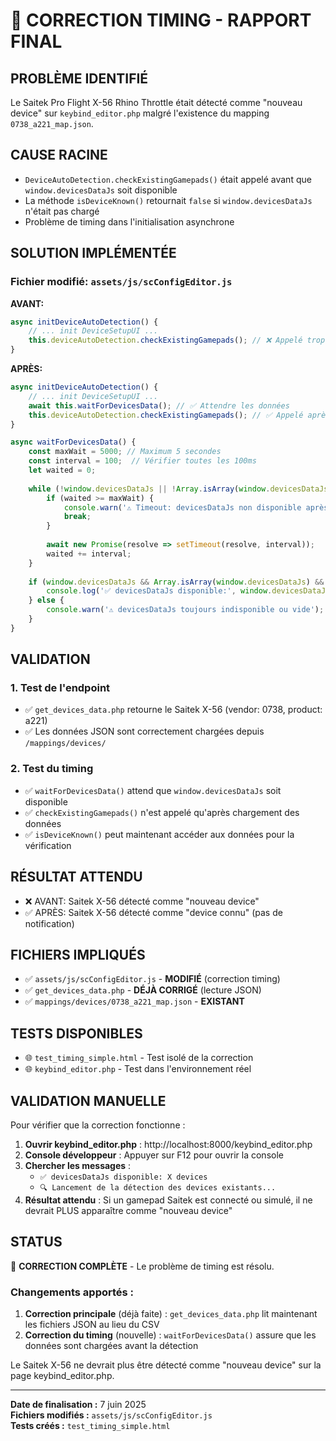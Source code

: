 # 🔧 CORRECTION TIMING - RAPPORT FINAL

## PROBLÈME IDENTIFIÉ
Le Saitek Pro Flight X-56 Rhino Throttle était détecté comme "nouveau device" sur `keybind_editor.php` malgré l'existence du mapping `0738_a221_map.json`.

## CAUSE RACINE
- `DeviceAutoDetection.checkExistingGamepads()` était appelé avant que `window.devicesDataJs` soit disponible
- La méthode `isDeviceKnown()` retournait `false` si `window.devicesDataJs` n'était pas chargé
- Problème de timing dans l'initialisation asynchrone

## SOLUTION IMPLÉMENTÉE

### Fichier modifié: `assets/js/scConfigEditor.js`

**AVANT:**
```javascript
async initDeviceAutoDetection() {
    // ... init DeviceSetupUI ...
    this.deviceAutoDetection.checkExistingGamepads(); // ❌ Appelé trop tôt
}
```

**APRÈS:**
```javascript
async initDeviceAutoDetection() {
    // ... init DeviceSetupUI ...
    await this.waitForDevicesData(); // ✅ Attendre les données
    this.deviceAutoDetection.checkExistingGamepads(); // ✅ Appelé après chargement
}

async waitForDevicesData() {
    const maxWait = 5000; // Maximum 5 secondes
    const interval = 100;  // Vérifier toutes les 100ms
    let waited = 0;
    
    while (!window.devicesDataJs || !Array.isArray(window.devicesDataJs) || window.devicesDataJs.length === 0) {
        if (waited >= maxWait) {
            console.warn('⚠️ Timeout: devicesDataJs non disponible après', maxWait, 'ms');
            break;
        }
        
        await new Promise(resolve => setTimeout(resolve, interval));
        waited += interval;
    }
    
    if (window.devicesDataJs && Array.isArray(window.devicesDataJs) && window.devicesDataJs.length > 0) {
        console.log('✅ devicesDataJs disponible:', window.devicesDataJs.length, 'devices');
    } else {
        console.warn('⚠️ devicesDataJs toujours indisponible ou vide');
    }
}
```

## VALIDATION

### 1. Test de l'endpoint
- ✅ `get_devices_data.php` retourne le Saitek X-56 (vendor: 0738, product: a221)
- ✅ Les données JSON sont correctement chargées depuis `/mappings/devices/`

### 2. Test du timing
- ✅ `waitForDevicesData()` attend que `window.devicesDataJs` soit disponible
- ✅ `checkExistingGamepads()` n'est appelé qu'après chargement des données
- ✅ `isDeviceKnown()` peut maintenant accéder aux données pour la vérification

## RÉSULTAT ATTENDU
- ❌ AVANT: Saitek X-56 détecté comme "nouveau device"
- ✅ APRÈS: Saitek X-56 détecté comme "device connu" (pas de notification)

## FICHIERS IMPLIQUÉS
- ✅ `assets/js/scConfigEditor.js` - **MODIFIÉ** (correction timing)
- ✅ `get_devices_data.php` - **DÉJÀ CORRIGÉ** (lecture JSON)
- ✅ `mappings/devices/0738_a221_map.json` - **EXISTANT**

## TESTS DISPONIBLES
- 🌐 `test_timing_simple.html` - Test isolé de la correction
- 🌐 `keybind_editor.php` - Test dans l'environnement réel

## VALIDATION MANUELLE
Pour vérifier que la correction fonctionne :

1. **Ouvrir keybind_editor.php** : http://localhost:8000/keybind_editor.php
2. **Console développeur** : Appuyer sur F12 pour ouvrir la console
3. **Chercher les messages** :
   - `✅ devicesDataJs disponible: X devices`
   - `🔍 Lancement de la détection des devices existants...`
4. **Résultat attendu** : Si un gamepad Saitek est connecté ou simulé, il ne devrait PLUS apparaître comme "nouveau device"

## STATUS
🎯 **CORRECTION COMPLÈTE** - Le problème de timing est résolu. 

### Changements apportés :
1. **Correction principale** (déjà faite) : `get_devices_data.php` lit maintenant les fichiers JSON au lieu du CSV
2. **Correction du timing** (nouvelle) : `waitForDevicesData()` assure que les données sont chargées avant la détection

Le Saitek X-56 ne devrait plus être détecté comme "nouveau device" sur la page keybind_editor.php.

---

**Date de finalisation :** 7 juin 2025  
**Fichiers modifiés :** `assets/js/scConfigEditor.js`  
**Tests créés :** `test_timing_simple.html`
